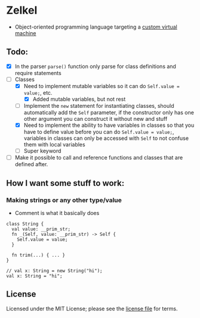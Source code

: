# Zelkel
- Object-oriented programming language targeting a [custom virtual machine](https://github.com/johron/zelkel-vm)

## Todo:
- [x] In the parser `parse()` function only parse for class definitions and require statements
- [ ] Classes
  - [x] Need to implement mutable variables so it can do `Self.value = value;`, etc.
    - [x] Added mutable variables, but not rest
  - [ ] Implement the `new` statement for instantiating classes, should automatically add the `Self` parameter, if the constructor only has one other argument you can construct it without new and stuff
  - [x] Need to implement the ability to have variables in classes so that you have to define value before you can do `Self.value = value;`,
        variables in classes can only be accessed with `Self` to not confuse them with local variables
  - [ ] Super keyword
- [ ] Make it possible to call and reference functions and classes that are defined after.

## How I want some stuff to work:
### Making strings or any other type/value
- Comment is what it basically does
```
class String {
  val value: __prim_str;
  fn _(Self, value: __prim_str) -> Self {
    Self.value = value;
  }
  
  fn trim(...) { ... }
}

// val x: String = new String("hi");
val x: String = "hi";
```

## License
Licensed under the MIT License; please see the [license file](LICENSE) for terms.
